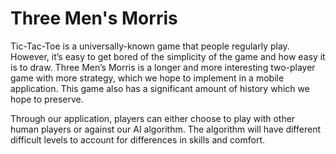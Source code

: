# Three Men's Morris

Tic-Tac-Toe is a universally-known game that people regularly play. However, it’s easy to get bored of the simplicity of the game and how easy it is to draw. Three Men’s Morris is a longer and more interesting two-player game with more strategy, which we hope to implement in a mobile application. This game also has a significant amount of history which we hope to preserve.

Through our application, players can either choose to play with other human players or against our AI algorithm. The algorithm will have different difficult levels to account for differences in skills and comfort.
